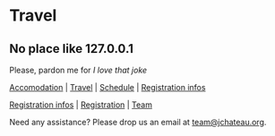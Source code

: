 # Travel

## No place like 127.0.0.1 

Please, pardon me for _I love that joke_

[Accomodation](accommodation.html) | [Travel](travel.html) | [Schedule](schedule.html) | [Registration infos](registrationinfo.html)
 
[Registration infos](registrationinfo.html) | [Registration](https://www.eventbrite.com/e/jchateau-and-jalba-the-unofficial-unorganised-jauldalliance-tickets-191637963307) | [Team](the-team.html)

Need any assistance? Please drop us an email at [team@jchateau.org](mailto:team@jchateau.org).

